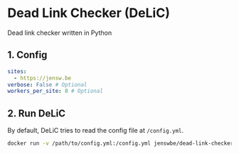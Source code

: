 # Dead Link Checker (DeLiC)

Dead link checker written in Python

## 1. Config

```yaml
sites:
  - https://jensw.be
verbose: False # Optional
workers_per_site: 8 # Optional
```

## 2. Run DeLiC

By default, DeLiC tries to read the config file at `/config.yml`.

```bash
docker run -v /path/to/config.yml:/config.yml jenswbe/dead-link-checker
```
